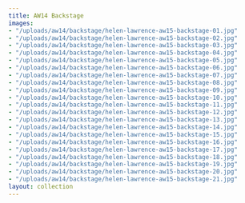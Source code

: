 ```yaml
---
title: AW14 Backstage
images:
- "/uploads/aw14/backstage/helen-lawrence-aw15-backstage-01.jpg"
- "/uploads/aw14/backstage/helen-lawrence-aw15-backstage-02.jpg"
- "/uploads/aw14/backstage/helen-lawrence-aw15-backstage-03.jpg"
- "/uploads/aw14/backstage/helen-lawrence-aw15-backstage-04.jpg"
- "/uploads/aw14/backstage/helen-lawrence-aw15-backstage-05.jpg"
- "/uploads/aw14/backstage/helen-lawrence-aw15-backstage-06.jpg"
- "/uploads/aw14/backstage/helen-lawrence-aw15-backstage-07.jpg"
- "/uploads/aw14/backstage/helen-lawrence-aw15-backstage-08.jpg"
- "/uploads/aw14/backstage/helen-lawrence-aw15-backstage-09.jpg"
- "/uploads/aw14/backstage/helen-lawrence-aw15-backstage-10.jpg"
- "/uploads/aw14/backstage/helen-lawrence-aw15-backstage-11.jpg"
- "/uploads/aw14/backstage/helen-lawrence-aw15-backstage-12.jpg"
- "/uploads/aw14/backstage/helen-lawrence-aw15-backstage-13.jpg"
- "/uploads/aw14/backstage/helen-lawrence-aw15-backstage-14.jpg"
- "/uploads/aw14/backstage/helen-lawrence-aw15-backstage-15.jpg"
- "/uploads/aw14/backstage/helen-lawrence-aw15-backstage-16.jpg"
- "/uploads/aw14/backstage/helen-lawrence-aw15-backstage-17.jpg"
- "/uploads/aw14/backstage/helen-lawrence-aw15-backstage-18.jpg"
- "/uploads/aw14/backstage/helen-lawrence-aw15-backstage-19.jpg"
- "/uploads/aw14/backstage/helen-lawrence-aw15-backstage-20.jpg"
- "/uploads/aw14/backstage/helen-lawrence-aw15-backstage-21.jpg"
layout: collection
---
```


